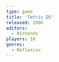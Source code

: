 ```yaml
---
type: game
title: 'Tetris DS'
released: 2006
editors: 
  - Nintendo
players: 10
genres:
  - Réflexion
---
```

